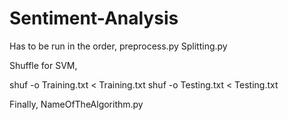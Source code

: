 # Sentiment-Analysis


Has to be run in the order,
preprocess.py
Splitting.py

Shuffle for SVM,

shuf -o Training.txt < Training.txt
shuf -o Testing.txt < Testing.txt

Finally,
NameOfTheAlgorithm.py

